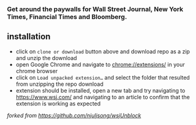 ### Get around the paywalls for Wall Street Journal, New York Times, Financial Times and Bloomberg.

## installation
- click on `clone or download` button above and download repo as a zip and unzip the download
- open Google Chrome and navigate to [chrome://extensions/](chrome://extensions/) in your chrome browser
- click on `Load unpacked extension…` and select the folder that resulted from unzipping the repo download
- extension should be installed, open a new tab and try navigating to https://www.wsj.com/ and navigating to an article to confirm that the extension is working as expected

*forked from https://github.com/njuljsong/wsjUnblock*
